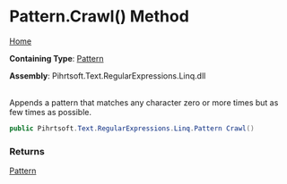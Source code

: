 # Pattern\.Crawl\(\) Method

[Home](../../../../../../README.md)

**Containing Type**: [Pattern](../README.md)

**Assembly**: Pihrtsoft\.Text\.RegularExpressions\.Linq\.dll

\
Appends a pattern that matches any character zero or more times but as few times as possible\.

```csharp
public Pihrtsoft.Text.RegularExpressions.Linq.Pattern Crawl()
```

### Returns

[Pattern](../README.md)

